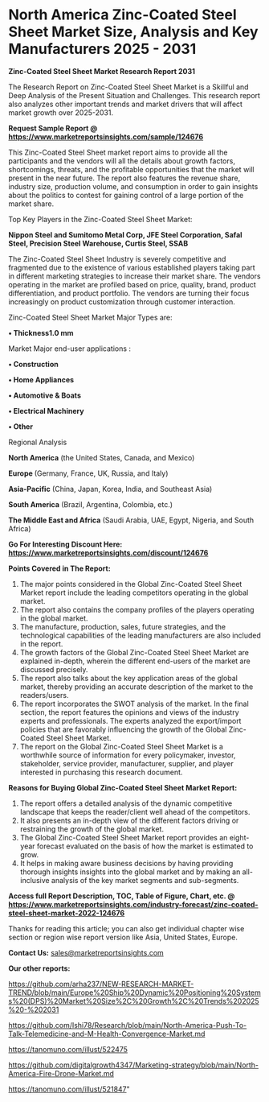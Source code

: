 # North America Zinc-Coated Steel Sheet Market Size, Analysis and Key Manufacturers 2025 - 2031

<strong>Zinc-Coated Steel Sheet Market Research Report 2031</strong>

The Research Report on Zinc-Coated Steel Sheet Market is a Skillful and Deep Analysis of the Present Situation and Challenges. This research report also analyzes other important trends and market drivers that will affect market growth over 2025-2031.

<strong>Request Sample Report @ <a href=https://www.marketreportsinsights.com/sample/124676>https://www.marketreportsinsights.com/sample/124676</a></strong>

This Zinc-Coated Steel Sheet market report aims to provide all the participants and the vendors will all the details about growth factors, shortcomings, threats, and the profitable opportunities that the market will present in the near future. The report also features the revenue share, industry size, production volume, and consumption in order to gain insights about the politics to contest for gaining control of a large portion of the market share.

Top Key Players in the Zinc-Coated Steel Sheet Market:

<strong>Nippon Steel and Sumitomo Metal Corp, JFE Steel Corporation, Safal Steel, Precision Steel Warehouse, Curtis Steel, SSAB</strong>

The Zinc-Coated Steel Sheet Industry is severely competitive and fragmented due to the existence of various established players taking part in different marketing strategies to increase their market share. The vendors operating in the market are profiled based on price, quality, brand, product differentiation, and product portfolio. The vendors are turning their focus increasingly on product customization through customer interaction.

Zinc-Coated Steel Sheet Market Major Types are:

<strong>• Thickness1.0 mm</strong>

Market Major end-user applications :

<strong>• Construction

• Home Appliances

• Automotive & Boats

• Electrical Machinery

• Other</strong>

Regional Analysis

</u><strong><b>North America</b></strong> (the United States, Canada, and Mexico)

<strong><b>Europe </b></strong>(Germany, France, UK, Russia, and Italy)

<strong><b>Asia-Pacific</b></strong> (China, Japan, Korea, India, and Southeast Asia)

<strong><b>South America</b></strong> (Brazil, Argentina, Colombia, etc.)

<strong><b>The Middle East and Africa</b></strong> (Saudi Arabia, UAE, Egypt, Nigeria, and South Africa)

<strong>Go For Interesting Discount Here: <a href=https://www.marketreportsinsights.com/discount/124676>https://www.marketreportsinsights.com/discount/124676</a></strong>

<strong>Points Covered in The Report:</strong>
<ol>
  <li>The major points considered in the Global Zinc-Coated Steel Sheet Market report include the leading competitors operating in the global market.</li>
  <li>The report also contains the company profiles of the players operating in the global market.</li>
  <li>The manufacture, production, sales, future strategies, and the technological capabilities of the leading manufacturers are also included in the report.</li>
  <li>The growth factors of the Global Zinc-Coated Steel Sheet Market are explained in-depth, wherein the different end-users of the market are discussed precisely.</li>
  <li>The report also talks about the key application areas of the global market, thereby providing an accurate description of the market to the readers/users.</li>
  <li>The report incorporates the SWOT analysis of the market. In the final section, the report features the opinions and views of the industry experts and professionals. The experts analyzed the export/import policies that are favorably influencing the growth of the Global Zinc-Coated Steel Sheet Market.</li>
  <li>The report on the Global Zinc-Coated Steel Sheet Market is a worthwhile source of information for every policymaker, investor, stakeholder, service provider, manufacturer, supplier, and player interested in purchasing this research document.</li>
</ol>
<strong>Reasons for Buying Global Zinc-Coated Steel Sheet Market Report:</strong>

<ol>
  <li>The report offers a detailed analysis of the dynamic competitive landscape that keeps the reader/client well ahead of the competitors.</li>
  <li>It also presents an in-depth view of the different factors driving or restraining the growth of the global market.</li>
  <li>The Global Zinc-Coated Steel Sheet Market report provides an eight-year forecast evaluated on the basis of how the market is estimated to grow.</li>
  <li>It helps in making aware business decisions by having providing thorough insights insights into the global market and by making an all-inclusive analysis of the key market segments and sub-segments.</li>
</ol>
<strong>Access full Report Description, TOC, Table of Figure, Chart, etc. @ <a href=https://www.marketreportsinsights.com/industry-forecast/zinc-coated-steel-sheet-market-2022-124676>https://www.marketreportsinsights.com/industry-forecast/zinc-coated-steel-sheet-market-2022-124676</a></strong>


Thanks for reading this article; you can also get individual chapter wise section or region wise report version like Asia, United States, Europe.

<strong>Contact Us:</strong>
sales@marketreportsinsights.com

<strong>Our other reports:</strong>

<a href=https://github.com/arha237/NEW-RESEARCH-MARKET-TREND/blob/main/Europe%20Ship%20Dynamic%20Positioning%20Systems%20(DPS)%20Market%20Size%2C%20Growth%2C%20Trends%202025%20-%202031>https://github.com/arha237/NEW-RESEARCH-MARKET-TREND/blob/main/Europe%20Ship%20Dynamic%20Positioning%20Systems%20(DPS)%20Market%20Size%2C%20Growth%2C%20Trends%202025%20-%202031</a>

<a href=https://github.com/Ishi78/Research/blob/main/North-America-Push-To-Talk-Telemedicine-and-M-Health-Convergence-Market.md>https://github.com/Ishi78/Research/blob/main/North-America-Push-To-Talk-Telemedicine-and-M-Health-Convergence-Market.md</a>

<a href=https://tanomuno.com/illust/522475>https://tanomuno.com/illust/522475</a>

<a href=https://github.com/digitalgrowth4347/Marketing-strategy/blob/main/North-America-Fire-Drone-Market.md>https://github.com/digitalgrowth4347/Marketing-strategy/blob/main/North-America-Fire-Drone-Market.md</a>

<a href=https://tanomuno.com/illust/521847>https://tanomuno.com/illust/521847</a>"
